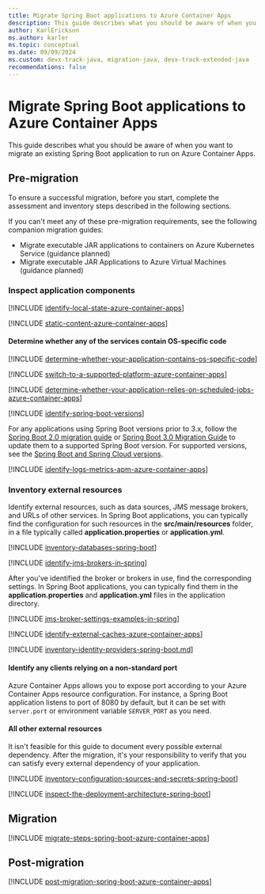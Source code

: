 ```yaml
---
title: Migrate Spring Boot applications to Azure Container Apps
description: This guide describes what you should be aware of when you want to migrate an existing Spring Boot application to run on Azure Container Apps.
author: KarlErickson
ms.author: karler
ms.topic: conceptual
ms.date: 09/09/2024
ms.custom: devx-track-java, migration-java, devx-track-extended-java
recommendations: false
---
```


# Migrate Spring Boot applications to Azure Container Apps

This guide describes what you should be aware of when you want to migrate an existing Spring Boot application to run on Azure Container Apps.

## Pre-migration

To ensure a successful migration, before you start, complete the assessment and inventory steps described in the following sections.

If you can't meet any of these pre-migration requirements, see the following companion migration guides:

* Migrate executable JAR applications to containers on Azure Kubernetes Service (guidance planned)
* Migrate executable JAR Applications to Azure Virtual Machines (guidance planned)

### Inspect application components

[!INCLUDE [identify-local-state-azure-container-apps](includes/identify-local-state-azure-container-apps.md)]

[!INCLUDE [static-content-azure-container-apps](includes/determine-whether-and-how-the-file-system-is-used-azure-container-apps.md)]

#### Determine whether any of the services contain OS-specific code

[!INCLUDE [determine-whether-your-application-contains-os-specific-code](includes/determine-whether-your-application-contains-os-specific-code-no-title.md)]

[!INCLUDE [switch-to-a-supported-platform-azure-container-apps](includes/switch-to-a-supported-platform-azure-container-apps.md)]

[!INCLUDE [determine-whether-your-application-relies-on-scheduled-jobs-azure-container-apps](includes/determine-whether-your-application-relies-on-scheduled-jobs-azure-container-apps.md)]

[!INCLUDE [identify-spring-boot-versions](includes/identify-spring-boot-versions.md)]

For any applications using Spring Boot versions prior to 3.x, follow the [Spring Boot 2.0 migration guide](https://github.com/spring-projects/spring-boot/wiki/Spring-Boot-2.0-Migration-Guide) or [Spring Boot 3.0 Migration Guide](https://github.com/spring-projects/spring-boot/wiki/Spring-Boot-3.0-Migration-Guide) to update them to a supported Spring Boot version. For supported versions, see the [Spring Boot and Spring Cloud versions](https://spring.io/projects/spring-cloud#overview).

[!INCLUDE [identify-logs-metrics-apm-azure-container-apps](includes/identify-logs-metrics-apm-azure-container-apps.md)]

### Inventory external resources

Identify external resources, such as data sources, JMS message brokers, and URLs of other services. In Spring Boot applications, you can typically find the configuration for such resources in the **src/main/resources** folder, in a file typically called **application.properties** or **application.yml**.

[!INCLUDE [inventory-databases-spring-boot](includes/inventory-databases-spring-boot.md)]

[!INCLUDE [identify-jms-brokers-in-spring](includes/identify-jms-brokers-in-spring.md)]

After you've identified the broker or brokers in use, find the corresponding settings. In Spring Boot applications, you can typically find them in the **application.properties** and **application.yml** files in the application directory.

[!INCLUDE [jms-broker-settings-examples-in-spring](includes/jms-broker-settings-examples-in-spring.md)]

[!INCLUDE [identify-external-caches-azure-container-apps](includes/identify-external-caches-azure-container-apps.md)]

[!INCLUDE [inventory-identity-providers-spring-boot.md](includes/inventory-identity-providers-spring-boot.md)]

#### Identify any clients relying on a non-standard port

Azure Container Apps allows you to expose port according to your Azure Container Apps resource configuration. For instance, a Spring Boot application listens to port of 8080 by default, but it can be set with `server.port` or environment variable `SERVER_PORT` as you need. 

#### All other external resources

It isn't feasible for this guide to document every possible external dependency. After the migration, it's your responsibility to verify that you can satisfy every external dependency of your application.

[!INCLUDE [inventory-configuration-sources-and-secrets-spring-boot](includes/inventory-configuration-sources-and-secrets-spring-boot.md)]

[!INCLUDE [inspect-the-deployment-architecture-spring-boot](includes/inspect-the-deployment-architecture-spring-boot.md)]

## Migration

[!INCLUDE [migrate-steps-spring-boot-azure-container-apps](includes/migrate-steps-spring-boot-azure-container-apps.md)]

## Post-migration

[!INCLUDE [post-migration-spring-boot-azure-container-apps](includes/post-migration-spring-boot-azure-container-apps.md)]
